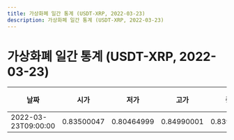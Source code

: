 ```yaml
---
title: 가상화폐 일간 통계 (USDT-XRP, 2022-03-23)
description: 가상화폐 일간 통계 (USDT-XRP, 2022-03-23)
---
```


가상화폐 일간 통계 (USDT-XRP, 2022-03-23)
===

|날짜|시가|저가|고가|종가|비고|
|--|--|--|--|--|--|
|2022-03-23T09:00:00|0.83500047|0.80464999|0.84990001|0.83947429|    |
